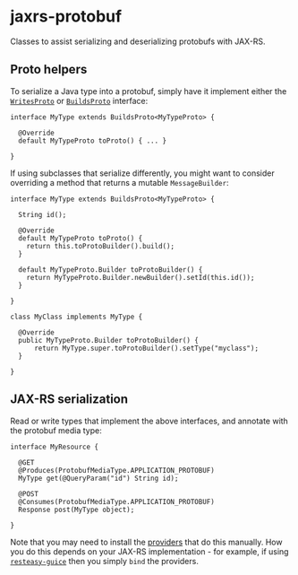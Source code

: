 # jaxrs-protobuf

Classes to assist serializing and deserializing protobufs with JAX-RS.

## Proto helpers

To serialize a Java type into a protobuf, simply have it implement either the [`WritesProto`](https://github.com/ollierob/jaxrs-protobuf/blob/master/src/main/java/net/ollie/protobuf/WritesProto.java) or [`BuildsProto`](https://github.com/ollierob/jaxrs-protobuf/blob/master/src/main/java/net/ollie/protobuf/BuildsProto.java) interface:

```
interface MyType extends BuildsProto<MyTypeProto> { 

  @Override
  default MyTypeProto toProto() { ... }

}
```
If using subclasses that serialize differently, you might want to consider overriding a method that returns a mutable `MessageBuilder`:
```
interface MyType extends BuildsProto<MyTypeProto> { 

  String id();

  @Override
  default MyTypeProto toProto() {
    return this.toProtoBuilder().build();
  }
  
  default MyTypeProto.Builder toProtoBuilder() { 
    return MyTypeProto.Builder.newBuilder().setId(this.id());
  }

}

class MyClass implements MyType {

  @Override
  public MyTypeProto.Builder toProtoBuilder() {
      return MyType.super.toProtoBuilder().setType("myclass");
  }
  
}
```

## JAX-RS serialization

Read or write types that implement the above interfaces, and annotate with the protobuf media type:

```
interface MyResource {

  @GET
  @Produces(ProtobufMediaType.APPLICATION_PROTOBUF)
  MyType get(@QueryParam("id") String id);
  
  @POST
  @Consumes(ProtobufMediaType.APPLICATION_PROTOBUF)
  Response post(MyType object);

}
```
Note that you may need to install the [providers](https://github.com/ollierob/jaxrs-protobuf/tree/master/src/main/java/net/ollie/protobuf/jaxrs) that do this manually. How you do this depends on your JAX-RS implementation - for example, if using [`resteasy-guice`](https://mvnrepository.com/artifact/org.jboss.resteasy/resteasy-guice) then you simply `bind` the providers.
